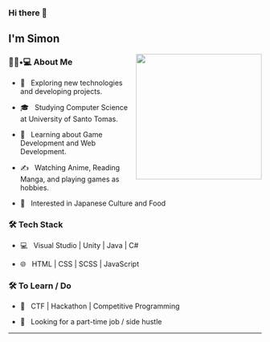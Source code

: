 ### Hi there 👋<h2> I'm Simon</h2>

<img align='right' src="https://media.giphy.com/media/udK21RQeWtaGQ/giphy.gif" height="250">

<h3> 👨🏻•💻 About Me </h3>



- 🤔 &nbsp; Exploring new technologies and developing projects.

- 🎓 &nbsp; Studying Computer Science at University of Santo Tomas.

- 🌱 &nbsp; Learning about Game Development and Web Development.

- ✍️ &nbsp; Watching Anime, Reading Manga, and playing games as hobbies.

- 🍡 &nbsp; Interested in Japanese Culture and Food



<h3>🛠 Tech Stack</h3>



- 💻 &nbsp; Visual Studio | Unity | Java | C#

- 🌐 &nbsp; HTML | CSS | SCSS | JavaScript



<h3>🛠 To Learn / Do</h3>



- 🔧 &nbsp; CTF | Hackathon | Competitive Programming

- 💼 &nbsp; Looking for a part-time job / side hustle



<hr>

<!---
jhaunn/jhaunn is a ✨ special ✨ repository because its `README.md` (this file) appears on your GitHub profile.
You can click the Preview link to take a look at your changes.
--->
